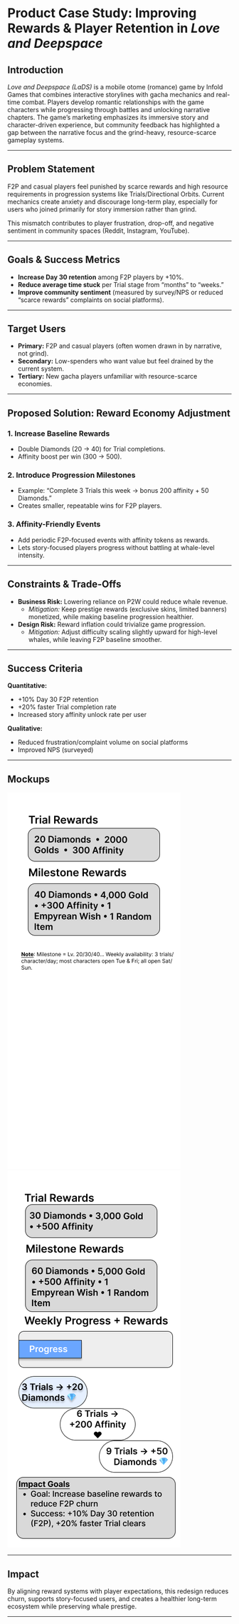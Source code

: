 # Product Case Study: Improving Rewards & Player Retention in *Love and Deepspace*

## Introduction
*Love and Deepspace (LaDS)* is a mobile otome (romance) game by Infold Games that combines interactive storylines with gacha mechanics and real-time combat. Players develop romantic relationships with the game characters while progressing through battles and unlocking narrative chapters. The game’s marketing emphasizes its immersive story and character-driven experience, but community feedback has highlighted a gap between the narrative focus and the grind-heavy, resource-scarce gameplay systems.

---

## Problem Statement
F2P and casual players feel punished by scarce rewards and high resource requirements in progression systems like Trials/Directional Orbits. Current mechanics create anxiety and discourage long-term play, especially for users who joined primarily for story immersion rather than grind.

This mismatch contributes to player frustration, drop-off, and negative sentiment in community spaces (Reddit, Instagram, YouTube).

---

## Goals & Success Metrics
- **Increase Day 30 retention** among F2P players by +10%.
- **Reduce average time stuck** per Trial stage from “months” to “weeks.”
- **Improve community sentiment** (measured by survey/NPS or reduced “scarce rewards” complaints on social platforms).

---

## Target Users
- **Primary:** F2P and casual players (often women drawn in by narrative, not grind).  
- **Secondary:** Low-spenders who want value but feel drained by the current system.  
- **Tertiary:** New gacha players unfamiliar with resource-scarce economies.

---

## Proposed Solution: Reward Economy Adjustment

### 1. Increase Baseline Rewards
- Double Diamonds (20 → 40) for Trial completions.  
- Affinity boost per win (300 → 500).  

### 2. Introduce Progression Milestones
- Example: “Complete 3 Trials this week → bonus 200 affinity + 50 Diamonds.”  
- Creates smaller, repeatable wins for F2P players.  

### 3. Affinity-Friendly Events
- Add periodic F2P-focused events with affinity tokens as rewards.  
- Lets story-focused players progress without battling at whale-level intensity.  

---

## Constraints & Trade-Offs
- **Business Risk:** Lowering reliance on P2W could reduce whale revenue.  
  - *Mitigation:* Keep prestige rewards (exclusive skins, limited banners) monetized, while making baseline progression healthier.  
- **Design Risk:** Reward inflation could trivialize game progression.  
  - *Mitigation:* Adjust difficulty scaling slightly upward for high-level whales, while leaving F2P baseline smoother.  

---

## Success Criteria
**Quantitative:**  
- +10% Day 30 F2P retention  
- +20% faster Trial completion rate  
- Increased story affinity unlock rate per user  

**Qualitative:**  
- Reduced frustration/complaint volume on social platforms  
- Improved NPS (surveyed)  

---

## Mockups
![Before Rewards](./current%20rewards.png)  
![After Rewards](./proposed%20rewards.png)  

---

## Impact
By aligning reward systems with player expectations, this redesign reduces churn, supports story-focused users, and creates a healthier long-term ecosystem while preserving whale prestige.

---
